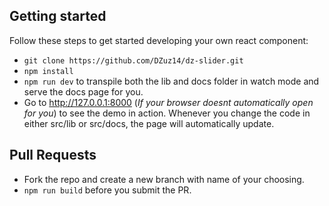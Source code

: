 ## Getting started

Follow these steps to get started developing your own react component:

- `git clone https://github.com/DZuz14/dz-slider.git`
- `npm install`
- `npm run dev` to transpile both the lib and docs folder in watch mode and serve the docs page for you.
- Go to http://127.0.0.1:8000 (*If your browser doesnt automatically open for you*) to see the demo in action. Whenever you change the code in either src/lib or src/docs, the page will automatically update.

## Pull Requests
- Fork the repo and create a new branch with name of your choosing.
- `npm run build` before you submit the PR.
